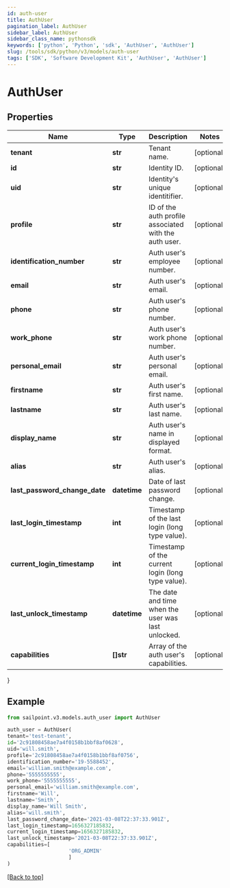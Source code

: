 ```yaml
---
id: auth-user
title: AuthUser
pagination_label: AuthUser
sidebar_label: AuthUser
sidebar_class_name: pythonsdk
keywords: ['python', 'Python', 'sdk', 'AuthUser', 'AuthUser']
slug: /tools/sdk/python/v3/models/auth-user
tags: ['SDK', 'Software Development Kit', 'AuthUser', 'AuthUser']
---
```


# AuthUser

## Properties

| Name | Type | Description | Notes |
| --- | --- | --- | --- |
| **tenant** | **str** | Tenant name. | [optional] |
| **id** | **str** | Identity ID. | [optional] |
| **uid** | **str** | Identity's unique identitifier. | [optional] |
| **profile** | **str** | ID of the auth profile associated with the auth user. | [optional] |
| **identification_number** | **str** | Auth user's employee number. | [optional] |
| **email** | **str** | Auth user's email. | [optional] |
| **phone** | **str** | Auth user's phone number. | [optional] |
| **work_phone** | **str** | Auth user's work phone number. | [optional] |
| **personal_email** | **str** | Auth user's personal email. | [optional] |
| **firstname** | **str** | Auth user's first name. | [optional] |
| **lastname** | **str** | Auth user's last name. | [optional] |
| **display_name** | **str** | Auth user's name in displayed format. | [optional] |
| **alias** | **str** | Auth user's alias. | [optional] |
| **last_password_change_date** | **datetime** | Date of last password change. | [optional] |
| **last_login_timestamp** | **int** | Timestamp of the last login (long type value). | [optional] |
| **current_login_timestamp** | **int** | Timestamp of the current login (long type value). | [optional] |
| **last_unlock_timestamp** | **datetime** | The date and time when the user was last unlocked. | [optional] |
| **capabilities** | **[]str** | Array of the auth user's capabilities. | [optional] |

}

## Example

```python
from sailpoint.v3.models.auth_user import AuthUser

auth_user = AuthUser(
tenant='test-tenant',
id='2c91808458ae7a4f0158b1bbf8af0628',
uid='will.smith',
profile='2c91808458ae7a4f0158b1bbf8af0756',
identification_number='19-5588452',
email='william.smith@example.com',
phone='5555555555',
work_phone='5555555555',
personal_email='william.smith@example.com',
firstname='Will',
lastname='Smith',
display_name='Will Smith',
alias='will.smith',
last_password_change_date='2021-03-08T22:37:33.901Z',
last_login_timestamp=1656327185832,
current_login_timestamp=1656327185832,
last_unlock_timestamp='2021-03-08T22:37:33.901Z',
capabilities=[
                    'ORG_ADMIN'
                    ]
)

```

[[Back to top]](#)
